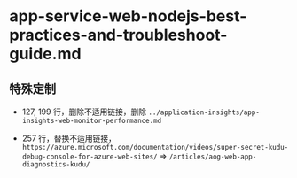 # app-service-web-nodejs-best-practices-and-troubleshoot-guide.md

## 特殊定制

* 127, 199 行，删除不适用链接，删除 `../application-insights/app-insights-web-monitor-performance.md`

* 257 行，替换不适用链接，`https://azure.microsoft.com/documentation/videos/super-secret-kudu-debug-console-for-azure-web-sites/` => `/articles/aog-web-app-diagnostics-kudu/`